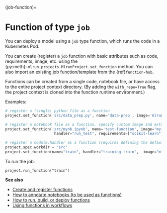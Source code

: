 (job-function)=
# Function of type `job`

You can deploy a model using a `job` type function, which runs the code in a Kubernetes Pod. 

You can create (register) a `job` function with basic attributes such as code, requirements, image, etc. using the 
{py:meth}`~mlrun.projects.MlrunProject.set_function` method.
You can also import an existing job function/template from the {ref}`function-hub`.

Functions can be created from a single code, notebook file, or have access to the entire project context directory. 
(By adding the `with_repo=True` flag, the project context is cloned into the function runtime environment.) 

Examples:


```python
# register a (single) python file as a function
project.set_function('src/data_prep.py', name='data-prep', image='mlrun/mlrun', handler='prep', kind="job")

# register a notebook file as a function, specify custom image and extra requirements 
project.set_function('src/mynb.ipynb', name='test-function', image="my-org/my-image",
                      handler="run_test", requirements=["scikit-learn"], kind="job")

# register a module.handler as a function (requires defining the default sources/work dir, if it's not root)
project.spec.workdir = "src"
project.set_function(name="train", handler="training.train",  image="mlrun/mlrun", kind="job", with_repo=True)
```

To run the job:
```
project.run_function("train")
```

**See also**
- [Create and register functions](../runtimes/create-and-use-functions.html)
- [How to annotate notebooks (to be used as functions)](../runtimes/mlrun_code_annotations.html)
- [How to run, build, or deploy functions](./run-build-deploy.html)
- [Using functions in workflows](./build-run-workflows-pipelines.html)